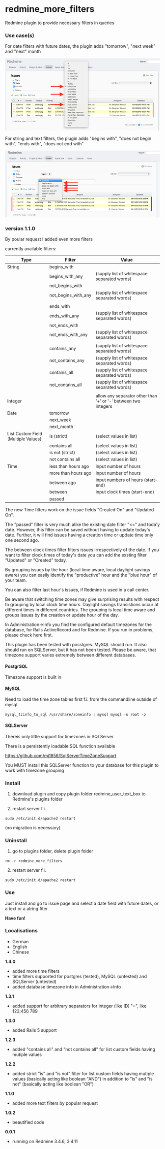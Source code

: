 # redmine_more_filters

Redmine plugin to provide necessary filters in queries

### Use case(s)

For date filters with future dates, the plugin adds "tomorrow", "next week" and "next" month

![PNG that represents a quick overview](/doc/new_date_filters.png)

For string and text filters, the plugin adds "begins with", "does not begin with", "ends with", "does not end with"

![PNG that represents a quick overview](/doc/new_string_and_text_filters.png)

### version 1.1.0

By poular request I added even more filters

currently available filters:

|Type    |Filter      |Value     |
|---|---|---|
|String  |begins_with||
|        |begins_with_any|    (supply list of whitespace separated words)|
|        |not_begins_with||  
|        |not_begins_with_any| (supply list of whitespace separated words)|
|        |||
|        |ends_with||
|        |ends_with_any|       (supply list of whitespace separated words)|
|        |not_ends_with||
|        |not_ends_with_any|   (supply list of whitespace separated words)|
|        |||
|        |contains_any|        (supply list of whitespace separated words)|
|        |not_contains_any|    (supply list of whitespace separated words)|
|        |contains_all|        (supply list of whitespace separated words)|
|        |not_contains_all|    (supply list of whitespace separated words)|
|        |||
|Integer ||allow any separator other than '+' or '-' between two integers|
|Date    |tomorrow||
|        |next_week||
|        |next_month||
|List Custom Field (Multiple Values)|is (strict)| (select values in list)|
|        |contains all|  (select values in list)|
|        |is not (strict)| (select values in list)|
|        |not contains all| (select values in list)|
|Time    |less than hours ago|input number of hours|
|        |more than hours ago|input number of hours|
|        |between ago|input numbers of hours (start-end)|
|        |between|input clock times (start-end)|
|        |passed||

The new Time filters work on the issue fields "Created On" and "Updated On". 

The "passed" filter is very much alike the existing date filter "<=" and toda'y date. However, this filter can be saved without having to update today's date. Further, it will find issues having a creation time or update time only one second ago.

The between clock times filter filters issues irrespectively of the date. If you want to filter clock times of today's date you can add the exsting filter "Updated" or "Created" today.

By grouping issues by the hour (local time aware, local daylight savings aware) you can easily identify the "productive" hour and the "blue hour" of your team. 

You can also filter last hour's issues, if Redmine is used in a call center.

Be aware that switching time zones may give surprising results with respect to grouping by local clock time hours. Daylight savings transistions occur at different times in different countries. The grouping is local time aware and groups issues by the creation or update hour of the day.

In Administration->Info you find the configured default timezones for the database, for Rails ActiveRecord and for Redmine. If you run in problems, please check here first.

This plugin has been tested with posstgres. MySQL should run. It also should run on SQLServer, but it has not been tested. Please be aware, that timezone support varies extremely between different databases.

#### PostgrSQL

Timezone support is built in

#### MySQL

Need to load the time zone tables first f.i. from the commandline outside of mysql

`mysql_tzinfo_to_sql /usr/share/zoneinfo | mysql mysql -u root -p`

#### SQLServer

Thereis only little support for timezones in SQLServer

There is a persistently loadable SQL function available

  https://github.com/mj1856/SqlServerTimeZoneSupport

You MUST install this SQLServer function to your database for this plugin to work with timezone grouping 


### Install

1. download plugin and copy plugin folder redmine_user_text_box to Redmine's plugins folder 

2. restart server f.i.  

`sudo /etc/init.d/apache2 restart`

(no migration is necessary)

### Uninstall

1. go to plugins folder, delete plugin folder  

`rm -r redmine_more_filters`

2. restart server f.i. 

`sudo /etc/init.d/apache2 restart`

### Use

Just install and go to issue page and select a date field with future dates, or a text or a atring fiter

**Have fun!**

### Localisations

* German
* English
* Chinese

**1.4.0**
  - added more time filters
  - time filters supported for postgres (tested), MySQL (untested) and SQLServer (untested)
  - added database timezone info in Administration->Info

**1.3.1**
  - added support for arbitrary separators for integer (like ID) "=", like 123;456 789

**1.3.0** 
  - added Rails 5 support

**1.2.3**
  - added "contains all" and "not contains all"  for list custom fields having mutiple values
  
**1.2.2**
  - added strict "is" and "is not" filter for list custom fields having mutiple values (basically acting like boolean "AND") in addition to "is" and "is not" (basically acting like boolean "OR")

**1.1.0**
  - added more text filters by popular request

**1.0.2** 
  - beautified code

**0.0.1** 
  - running on Redmine 3.4.6, 3.4.11
